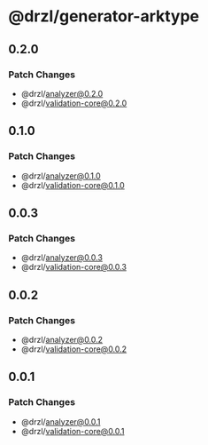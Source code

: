 # @drzl/generator-arktype

## 0.2.0

### Patch Changes

- @drzl/analyzer@0.2.0
- @drzl/validation-core@0.2.0

## 0.1.0

### Patch Changes

- @drzl/analyzer@0.1.0
- @drzl/validation-core@0.1.0

## 0.0.3

### Patch Changes

- @drzl/analyzer@0.0.3
- @drzl/validation-core@0.0.3

## 0.0.2

### Patch Changes

- @drzl/analyzer@0.0.2
- @drzl/validation-core@0.0.2

## 0.0.1

### Patch Changes

- @drzl/analyzer@0.0.1
- @drzl/validation-core@0.0.1
